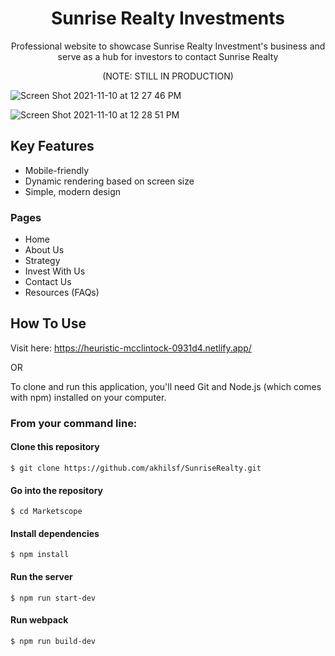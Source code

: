<h1 align="center">
  Sunrise Realty Investments
</h1>

<p align="center">
Professional website to showcase Sunrise Realty Investment's business and serve as a hub for investors to contact Sunrise Realty
</p>

<p align="center">
(NOTE: STILL IN PRODUCTION)
  </p>

![Screen Shot 2021-11-10 at 12 27 46 PM](https://user-images.githubusercontent.com/81180232/141188451-c0a08fc6-a54a-47fc-9617-51f357667991.png)

![Screen Shot 2021-11-10 at 12 28 51 PM](https://user-images.githubusercontent.com/81180232/141188537-8cd0e931-510a-4d95-80b5-f21bd30c0fa5.png)

## Key Features
* Mobile-friendly
* Dynamic rendering based on screen size
* Simple, modern design

### Pages
* Home
* About Us
* Strategy 
* Invest With Us 
* Contact Us 
* Resources (FAQs)  


## How To Use
Visit here: https://heuristic-mcclintock-0931d4.netlify.app/

OR

To clone and run this application, you'll need Git and Node.js (which comes with npm) installed on your computer.

### From your command line:


#### Clone this repository
```
$ git clone https://github.com/akhilsf/SunriseRealty.git
```

#### Go into the repository
```
$ cd Marketscope
```

#### Install dependencies
```
$ npm install
```

#### Run the server
```
$ npm run start-dev
```

#### Run webpack
```
$ npm run build-dev
```
